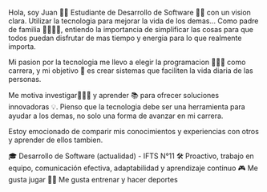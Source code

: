 Hola, soy Juan 👋🏼
Estudiante de Desarrollo de Software 👨‍💻 con un vision clara.
Utilizar la tecnologia para mejorar la vida de los demas...
Como padre de familia 👨‍👨‍👧‍👧, entiendo la importancia de simplificar las cosas
para que todos puedan disfrutar de mas tiempo y energia para lo que realmente importa.

Mi pasion por la tecnologia me llevo a elegir la programacion 👨🏼‍💻 como carrera,
y mi objetivo 🎯 es crear sistemas que faciliten la vida diaria de las personas.

Me motiva investigar🕵🏼‍♂️ y aprender 📚 para ofrecer soluciones innovadoras 💡.
Pienso que la tecnologia debe ser una herramienta para ayudar a los demas, no solo una forma 
de avanzar en mi carrera.

Estoy emocionado de comparir mis conocimientos y experiencias con otros
y aprender de ellos tambien.


🎓 Desarrollo de Software (actualidad) - IFTS N°11
🛠️ Proactivo, trabajo en equipo, comunicación efectiva, adaptabilidad y aprendizaje continuo
🎮 Me gusta jugar
💪🏼 Me gusta entrenar y hacer deportes

